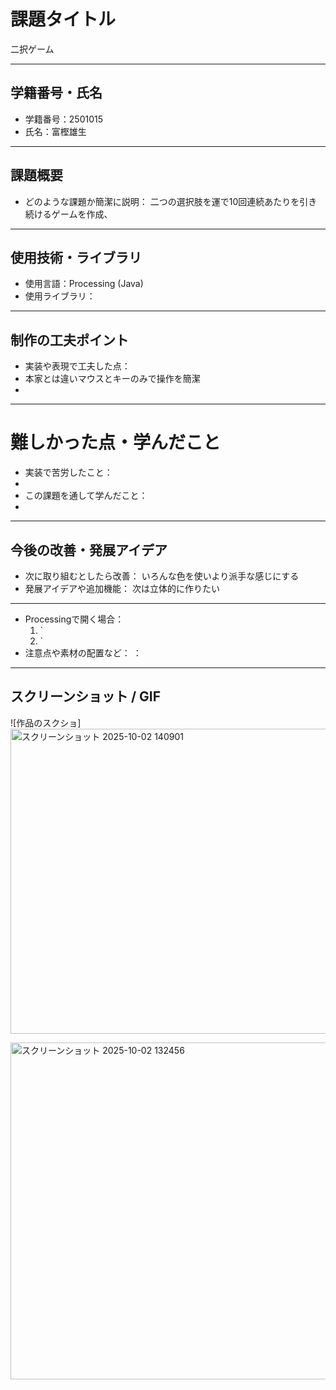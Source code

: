 # 課題タイトル
二択ゲーム

---

## 学籍番号・氏名
- 学籍番号：2501015
- 氏名：富樫雄生

---

## 課題概要
- どのような課題か簡潔に説明：
  二つの選択肢を運で10回連続あたりを引き続けるゲームを作成、

---

## 使用技術・ライブラリ
- 使用言語：Processing (Java)
- 使用ライブラリ：
  

---

## 制作の工夫ポイント
- 実装や表現で工夫した点：
- 本家とは違いマウスとキーのみで操作を簡潔
- 

---

# 難しかった点・学んだこと
- 実装で苦労したこと：
- 
- この課題を通して学んだこと：
- 

---

## 今後の改善・発展アイデア
- 次に取り組むとしたら改善：
  いろんな色を使いより派手な感じにする
- 発展アイデアや追加機能：
  次は立体的に作りたい

---

- Processingで開く場合：
  1. `
  2. `
- 注意点や素材の配置など：
  ：
---

## スクリーンショット / GIF
![作品のスクショ] <img width="720" height="488" alt="スクリーンショット 2025-10-02 140901" src="https://github.com/user-attachments/assets/65f778c6-cb47-49f6-b34b-c2a778cf6261" />

<img width="751" height="539" alt="スクリーンショット 2025-10-02 132456" src="https://github.com/user-attachments/assets/85dc4fc2-19fe-4008-869b-8212ca27893b" />


